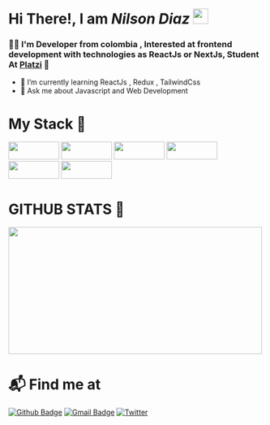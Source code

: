 <h1> Hi There!, I am <em >Nilson Diaz</em> <img src="https://emojis.slackmojis.com/emojis/images/1563480763/5999/meow_party.gif?1563480763" width="30px"></h1>

### 🐱‍👤 I'm Developer from colombia , Interested at frontend development with technologies as ReactJs or NextJs, Student At [Platzi](https://platzi.com/p/NilsonKr/) 💚 

- 🌱 I’m currently learning ReactJs , Redux , TailwindCss
- 💬 Ask me about Javascript and Web Development

# My Stack 🔮

<img src="https://img.shields.io/badge/JavaScript-323330?style=for-the-badge&logo=javascript&logoColor=F7DF1E" width="100px" height="35"> <img src="https://img.shields.io/badge/Sass-CC6699?style=for-the-badge&logo=sass&logoColor=white" width="100px" height="35"> <img src="https://img.shields.io/badge/Tailwind_CSS-38B2AC?style=for-the-badge&logo=tailwind-css&logoColor=white" width="100px" height="35"> <img src="https://img.shields.io/badge/React-20232A?style=for-the-badge&logo=react&logoColor=61DAFB" width="100px" height="35"> <img src="https://img.shields.io/badge/Redux-593D88?style=for-the-badge&logo=redux&logoColor=white" width="100px" height="35" > <img src="https://img.shields.io/badge/React_Router-CA4245?style=for-the-badge&logo=react-router&logoColor=white" width="100px" height="35">

# GITHUB STATS 🌌

<img src="https://github-readme-stats.vercel.app/api?username=nilsonkr&show_icons=true&icon_color=fff&bg_color=DEG,000,6930c3&title_color=96FF85&text_color=fff&" width="500px" height="250px"/>

# 📬 Find me at

[![Github Badge](http://img.shields.io/badge/-Github-black?style=flat-square&logo=github&link=https://github.com/Defcon27/)](https://github.com/nilsonkr/)
[![Gmail Badge](https://img.shields.io/badge/-Gmail-d14836?style=flat-square&logo=Gmail&logoColor=white&link=mailto:defcon.sentinal95@gmail.com)](mailto:nilson444diaz@gmail.com)
[![Twitter](https://img.shields.io/twitter/url/https/twitter.com/cloudposse.svg?style=social&label=Follow%20%40Nilson_Kr)](https://twitter.com/Nilson_Kr)
